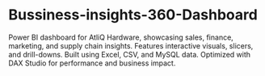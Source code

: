 # Bussiness-insights-360-Dashboard
Power BI dashboard for AtliQ Hardware, showcasing sales, finance, marketing, and supply chain insights. Features interactive visuals, slicers, and drill-downs. Built using Excel, CSV, and MySQL data. Optimized with DAX Studio for performance and business impact.
